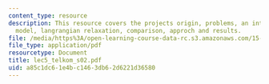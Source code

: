 ```yaml
---
content_type: resource
description: This resource covers the projects origin, problems, an integer programming
  model, langrangian relaxation, comparison, approch and results.
file: /media/https%3A/open-learning-course-data-rc.s3.amazonaws.com/15-094j-systems-optimization-models-and-computation-sma-5223-spring-2004/a85c1dc61e4bc1463db62d6221d36580_lec5_telkom_s02.pdf
file_type: application/pdf
resourcetype: Document
title: lec5_telkom_s02.pdf
uid: a85c1dc6-1e4b-c146-3db6-2d6221d36580
---
```

